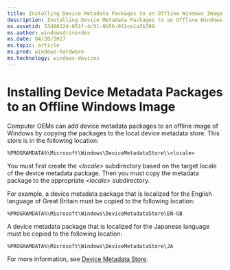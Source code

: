 ```yaml
---
title: Installing Device Metadata Packages to an Offline Windows Image
description: Installing Device Metadata Packages to an Offline Windows Image
ms.assetid: 53480324-951f-4c51-9b5b-051ce1a3b709
ms.author: windowsdriverdev
ms.date: 04/20/2017
ms.topic: article
ms.prod: windows-hardware
ms.technology: windows-devices
---
```


# Installing Device Metadata Packages to an Offline Windows Image


Computer OEMs can add device metadata packages to an offline image of Windows by copying the packages to the local device metadata store. This store is in the following location:

```
%PROGRAMDATA%\Microsoft\Windows\DeviceMetadataStore\\<locale>
```

You must first create the *&lt;locale&gt;* subdirectory based on the target locale of the device metadata package. Then you must copy the metadata package to the appropriate *&lt;locale&gt;* subdirectory.

For example, a device metadata package that is localized for the English language of Great Britain must be copied to the following location:

```
%PROGRAMDATA%\Microsoft\Windows\DeviceMetadataStore\EN-GB
```

A device metadata package that is localized for the Japanese language must be copied to the following location:

```
%PROGRAMDATA%\Microsoft\Windows\DeviceMetadataStore\JA
```

For more information, see [Device Metadata Store](device-metadata-store.md).

 

 





